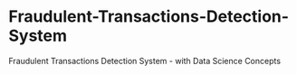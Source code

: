 # Fraudulent-Transactions-Detection-System
Fraudulent Transactions Detection System - with Data Science Concepts
